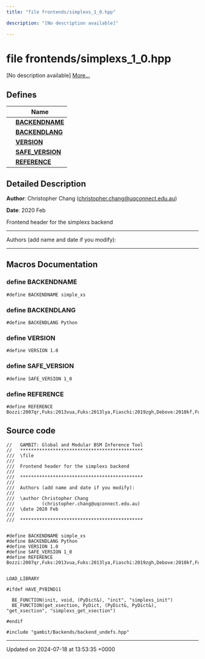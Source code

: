 ```yaml
---
title: "file frontends/simplexs_1_0.hpp"

description: "[No description available]"

---
```


# file frontends/simplexs_1_0.hpp

[No description available] [More...](#detailed-description)

## Defines

|                | Name           |
| -------------- | -------------- |
|  | **[BACKENDNAME](/documentation/code/files/simplexs__1__0_8hpp/#define-backendname)**  |
|  | **[BACKENDLANG](/documentation/code/files/simplexs__1__0_8hpp/#define-backendlang)**  |
|  | **[VERSION](/documentation/code/files/simplexs__1__0_8hpp/#define-version)**  |
|  | **[SAFE_VERSION](/documentation/code/files/simplexs__1__0_8hpp/#define-safe-version)**  |
|  | **[REFERENCE](/documentation/code/files/simplexs__1__0_8hpp/#define-reference)**  |

## Detailed Description


**Author**: Christopher Chang ([christopher.chang@uqconnect.edu.au](mailto:christopher.chang@uqconnect.edu.au)) 

**Date**: 2020 Feb

Frontend header for the simplexs backend



------------------

Authors (add name and date if you modify):



------------------




## Macros Documentation

### define BACKENDNAME

```
#define BACKENDNAME simple_xs
```


### define BACKENDLANG

```
#define BACKENDLANG Python
```


### define VERSION

```
#define VERSION 1.0
```


### define SAFE_VERSION

```
#define SAFE_VERSION 1_0
```


### define REFERENCE

```
#define REFERENCE Bozzi:2007qr,Fuks:2013vua,Fuks:2013lya,Fiaschi:2019zgh,Debove:2010kf,Fuks:2012qx,Fiaschi:2018hgm,Beenakker:2016lwe
```


## Source code

```
//   GAMBIT: Global and Modular BSM Inference Tool
//   *********************************************
///  \file
///
///  Frontend header for the simplexs backend
///
///  *********************************************
///
///  Authors (add name and date if you modify):
///
///  \author Christopher Chang
///          (christopher.chang@uqconnect.edu.au)
///  \date 2020 Feb
///
///  *********************************************


#define BACKENDNAME simple_xs
#define BACKENDLANG Python
#define VERSION 1.0
#define SAFE_VERSION 1_0
#define REFERENCE Bozzi:2007qr,Fuks:2013vua,Fuks:2013lya,Fiaschi:2019zgh,Debove:2010kf,Fuks:2012qx,Fiaschi:2018hgm,Beenakker:2016lwe


LOAD_LIBRARY

#ifdef HAVE_PYBIND11

  BE_FUNCTION(init, void, (PyDict&), "init", "simplexs_init")
  BE_FUNCTION(get_xsection, PyDict, (PyDict&, PyDict&), "get_xsection", "simplexs_get_xsection")
  
#endif

#include "gambit/Backends/backend_undefs.hpp"
```


-------------------------------

Updated on 2024-07-18 at 13:53:35 +0000
